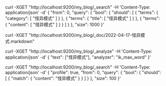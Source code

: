 curl -XGET "http://localhost:9200/my_blog/_search" -H 'Content-Type: application/json' -d'
{
  "from": 0,
  "query": {
    "bool": {
      "should": [
        {
          "terms": {
            "category": [
              "怪异模式"
            ]
          }
        },
        {
          "terms": {
            "title": [
              "怪异模式"
            ]
          }
        },
        {
          "terms": {
            "content": [
              "怪异模式"
            ]
          }
        }
      ]
    }
  },
  "size": 1000
}'

curl -XGET "http://localhost:9200/my_blog/_doc/2022-04-17-怪异模式.markdown"


curl -XGET "http://localhost:9200/my_blog/_analyze" -H 'Content-Type: application/json' -d'
{
  "text": ["怪异模式"],
  "analyzer": "ik_max_word"
}'

curl -XGET "http://localhost:9200/my_blog/_search" -H 'Content-Type: application/json' -d'
{
  "profile": true, 
  "from": 0,
  "query": {
    "bool": {
      "should": [
        {
          "match": {
            "content": "怪异模式"
          }
        }
      ]
    }
  },
  "size": 100
}'

